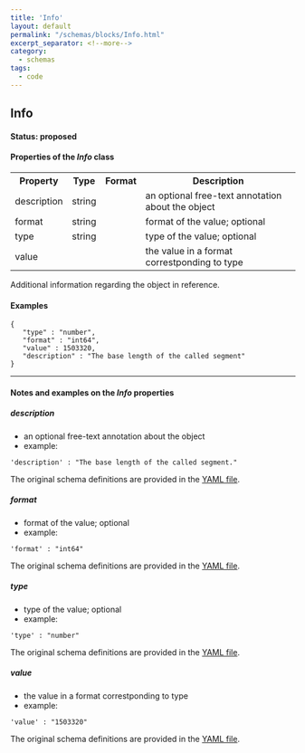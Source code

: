 ```yaml
---
title: 'Info'
layout: default
permalink: "/schemas/blocks/Info.html"
excerpt_separator: <!--more-->
category:
  - schemas
tags:
  - code
---
```

## Info

#### Status: __proposed__

<!--more-->

  
<h4>Properties of the <i>Info</i> class</h4>

<table>
  <tr>
    <th>Property</th>
    <th>Type</th>
    <th>Format</th>
    <th>Description</th>
  </tr>
  <tr>
    <td>description</td>
    <td>string</td>
    <td></td>
    <td>an optional free-text annotation about the object</td>
  </tr>
  <tr>
    <td>format</td>
    <td>string</td>
    <td></td>
    <td>format of the value; optional</td>
  </tr>
  <tr>
    <td>type</td>
    <td>string</td>
    <td></td>
    <td>type of the value; optional</td>
  </tr>
  <tr>
    <td>value</td>
    <td></td>
    <td></td>
    <td>the value in a format correstponding to type</td>
  </tr>

</table>Additional information regarding the object in reference.



#### Examples

```
{
   "type" : "number",
   "format" : "int64",
   "value" : 1503320,
   "description" : "The base length of the called segment"
}
```
--------------------------------------------------------------------------------

<h4>Notes and examples on the <i>Info</i> properties</h4>

##### description

* an optional free-text annotation about the object
* example:

```
'description' : "The base length of the called segment."
```
  
The original schema definitions are provided in the [YAML file]($yaml_src_web_link).
##### format

* format of the value; optional
* example:

```
'format' : "int64"
```
  
The original schema definitions are provided in the [YAML file]($yaml_src_web_link).
##### type

* type of the value; optional
* example:

```
'type' : "number"
```
  
The original schema definitions are provided in the [YAML file]($yaml_src_web_link).
##### value

* the value in a format correstponding to type
* example:

```
'value' : "1503320"
```
  
The original schema definitions are provided in the [YAML file]($yaml_src_web_link).
